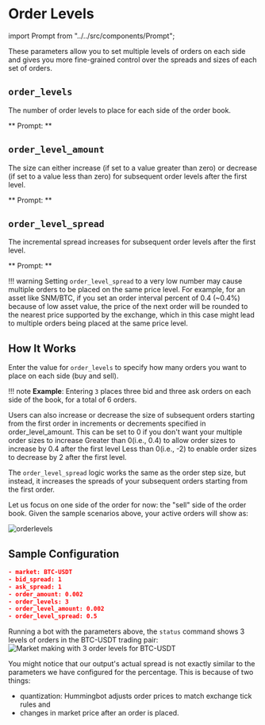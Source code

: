 # Order Levels




import Prompt from "../../src/components/Prompt";

These parameters allow you to set multiple levels of orders on each side and gives you more fine-grained control over the spreads and sizes of each set of orders.

## `order_levels`

The number of order levels to place for each side of the order book.

** Prompt: **

<Prompt
  prompt="How many orders do you want to place on both sides?"
  response=">>> "
/>

## `order_level_amount`

The size can either increase (if set to a value greater than zero) or decrease (if set to a value less than zero) for subsequent order levels after the first level.

** Prompt: **

<Prompt
  prompt="How much do you want to increase or decrease the order size for each additional order?"
  response=">>> "
/>

## `order_level_spread`

The incremental spread increases for subsequent order levels after the first level.

** Prompt: **

<Prompt
  prompt="Enter the price increments (as percentage) for subsequent orders?"
  response=">>> "
/>

!!! warning
    Setting `order_level_spread` to a very low number may cause multiple orders to be placed on the same price level. For example, for an asset like SNM/BTC, if you set an order interval percent of 0.4 (~0.4%) because of low asset value, the price of the next order will be rounded to the nearest price supported by the exchange, which in this case might lead to multiple orders being placed at the same price level.

## How It Works

Enter the value for `order_levels` to specify how many orders you want to place on each side (buy and sell).

!!! note
    **Example**: Entering `3` places three bid and three ask orders on each side of the book, for a total of 6 orders.

Users can also increase or decrease the size of subsequent orders starting from the first order in increments or decrements specified in order_level_amount. This can be set to 0 if you don't want your multiple order sizes to increase Greater than 0(i.e., 0.4) to allow order sizes to increase by 0.4 after the first level Less than 0(i.e., -2) to enable order sizes to decrease by 2 after the first level.

<Callout
  type="note"
  body="#Example#: If the order start size is `7000` and the order step size is `1000`, the second-order size is `8000`, and the third-order is `9000`."
/>

The `order_level_spread` logic works the same as the order step size, but instead, it increases the spreads of your subsequent orders starting from the first order.

<Callout
  type="note"
  body="#Example#: The spread of your first buy and sell order is `1` (1%), and your order interval amount is `2` (2%). The spread of your second order is `3` (3%), and the third-order is `5` (5%)."
/>

Let us focus on one side of the order for now: the "sell" side of the order book. Given the sample scenarios above, your active orders will show as:

![orderlevels](/assets/img/order_level_spread_amount.png)

## Sample Configuration

```json
- market: BTC-USDT
- bid_spread: 1
- ask_spread: 1
- order_amount: 0.002
- order_levels: 3
- order_level_amount: 0.002
- order_level_spread: 0.5
```

Running a bot with the parameters above, the `status` command shows 3 levels of orders in the BTC-USDT trading pair:
![Market making with 3 order levels for BTC-USDT](/assets/img/order_level_spread_amount1-new.png)

You might notice that our output's actual spread is not exactly similar to the parameters we have configured for the percentage. This is because of two things:

- quantization: Hummingbot adjusts order prices to match exchange tick rules and
- changes in market price after an order is placed.
